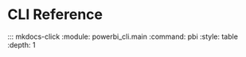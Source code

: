 # CLI Reference

::: mkdocs-click
    :module: powerbi_cli.main
    :command: pbi
    :style: table
    :depth: 1